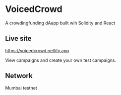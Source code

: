 # VoicedCrowd
A crowdingfunding dAapp built wih Solidity and React

## Live site
https://voicedcrowd.netlify.app

View campaigns and create your own test campaigns.

## Network
Mumbai testnet
